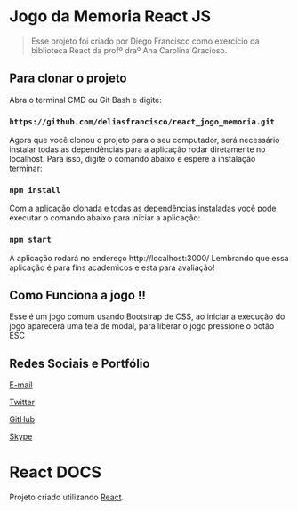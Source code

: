 # Jogo da Memoria React JS

> Esse projeto foi criado por Diego Francisco como exercício da biblioteca React da profº draº Ana Carolina Gracioso.

## Para clonar o projeto

Abra o terminal CMD ou Git Bash e digite:

### `https://github.com/deliasfrancisco/react_jogo_memoria.git`

Agora que você clonou o projeto para o seu computador, será necessário instalar todas as dependências para a aplicação rodar diretamente no localhost. Para isso, digite o comando abaixo e espere a instalação terminar:

### `npm install`

Com a aplicação clonada e todas as dependências instaladas você pode executar o comando abaixo para iniciar a aplicação:

### `npm start`

A aplicação rodará no endereço http://localhost:3000/
Lembrando que essa aplicação é para fins academicos e esta para avaliação!

## Como Funciona a jogo !!

Esse é um jogo comum usando Bootstrap de CSS, ao iniciar a execução do jogo aparecerá uma tela de modal, para liberar o jogo pressione o botâo ESC

## Redes Sociais e Portfólio

[E-mail](deliasfrancisco@gmail.com)

[Twitter](https://twitter.com/DiegoNancius)

[GitHub](https://github.com/deliasfrancisco)

[Skype](https://deliasfrancisco@live.com/deliasfrancisco_1)

# React DOCS

Projeto criado utilizando [React](https://github.com/facebook/create-react-app).
